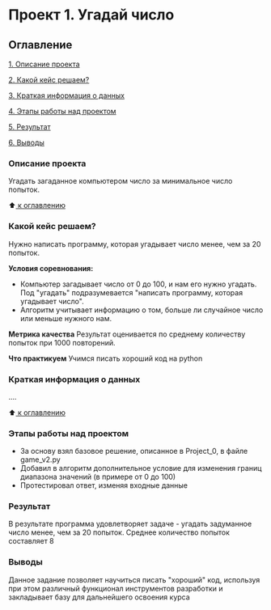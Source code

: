 # Проект 1. Угадай число

## Оглавление
[1. Описание проекта](https://github.com/Blef0099/sf_data_science/blob/main/project_1/README.md#Описание-проекта)

[2. Какой кейс решаем?](https://github.com/Blef0099/sf_data_science/blob/main/project_1/README.md#Какой-кейс-решаем)

[3. Краткая информация о данных](https://github.com/Blef0099/sf_data_science/blob/main/project_1/README.md#Краткая-информация-о-данных)

[4. Этапы работы над проектом](https://github.com/Blef0099/sf_data_science/blob/main/project_1/README.md#Этапы-работы-над-проектом)

[5. Результат](https://github.com/Blef0099/sf_data_science/blob/main/project_1/README.md#Результат)

[6. Выводы](https://github.com/Blef0099/sf_data_science/blob/main/project_1/README.md#Выводы)

### Описание проекта
Угадать загаданное компьютером число за минимальное число попыток.

:arrow_up:[ к оглавлению](https://github.com/Blef0099/sf_data_science/blob/main/project_1/README.md#%D0%BE%D0%B3%D0%BB%D0%B0%D0%B2%D0%BB%D0%B5%D0%BD%D0%B8%D0%B5)


### Какой кейс решаем?
Нужно написать программу, которая угадывает число менее, чем за 20 попыток.

**Условия соревнования:**
- Компьютер загадывает число от 0 до 100, и нам его нужно угадать. Под "угадать" подразумевается "написать программу, которая угадывает число".
- Алгоритм учитывает информацию о том, больше ли случайное число или меньше нужного нам.

**Метрика качества**
Результат оценивается по среднему количеству попыток при 1000 повторений.

**Что практикуем**
Учимся писать хороший код на python


### Краткая информация о данных
....

:arrow_up:[ к оглавлению](https://github.com/Blef0099/sf_data_science/blob/main/project_1/README.md#%D0%BA%D1%80%D0%B0%D1%82%D0%BA%D0%B0%D1%8F-%D0%B8%D0%BD%D1%84%D0%BE%D1%80%D0%BC%D0%B0%D1%86%D0%B8%D1%8F-%D0%BE-%D0%B4%D0%B0%D0%BD%D0%BD%D1%8B%D1%85)


### Этапы работы над проектом
- За основу взял базовое решение, описанное в Project_0, в файле game_v2.py 
- Добавил в алгоритм дополнительное условие для изменения границ диапазона значений (в примере от 0 до 100)
- Протестировал ответ, изменяя входные данные 


### Результат
В результате программа удовлетворяет задаче - угадать задуманное число менее, чем за 20 попыток. Среднее количество попыток составляет 8


### Выводы
Данное задание позволяет научиться писать "хороший" код, используя при этом различный функционал инструментов разработки и закладывает базу для дальнейшего освоения курса